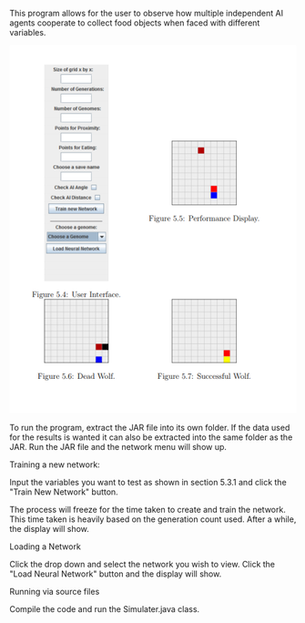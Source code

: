 This program allows for the user to observe how multiple independent AI agents cooperate to collect food objects when faced with different variables.

![alt text](https://github.com/Lewisdd/FinalYearProject/blob/master/DissPics.PNG)

To run the program, extract the JAR file into its own folder. If the data used for the results is wanted it can also be extracted into the same folder as the JAR. Run the JAR file and the network menu will show up.

Training a new network:

Input the variables you want to test as shown in section 5.3.1 and click the "Train New Network" button. 

The process will freeze for the time taken to create and train the network. This time taken is heavily based on the generation count used. After a while, the display will show.

Loading a Network

Click the drop down and select the network you wish to view. Click the "Load Neural Network" button and the display will show.

Running via source files

Compile the code and run the Simulater.java class.
